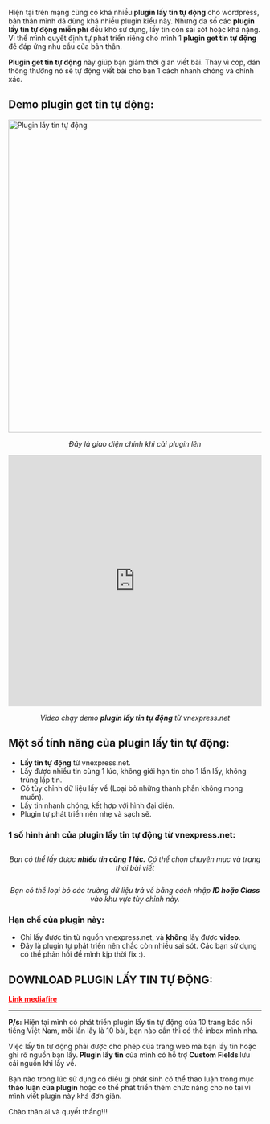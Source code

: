 Hiện tại trên mạng cũng có khá nhiều<strong> plugin lấy tin tự động</strong> cho wordpress, bản thân mình đã dùng khá nhiều plugin kiểu này. Nhưng đa số các <strong>plugin lấy tin tự động miễn phí</strong> đều khó sử dụng, lấy tin còn sai sót hoặc khá nặng. Vì thế mình quyết định tự phát triển riêng cho mình 1 <strong>plugin get tin tự động</strong> để đáp ứng nhu cầu của bản thân.

<strong>Plugin get tin tự động</strong> này giúp bạn giảm thời gian viết bài. Thay vì cop, dán thông thường nó sẽ tự động viết bài cho bạn 1 cách nhanh chóng và chính xác.
<h2>Demo plugin get tin tự động:</h2>
<img class="aligncenter wp-image-2577 size-full" src="http://huykira.net/wp-content/uploads/2016/12/plugin-lay-tin-tu-dong.png" alt="Plugin lấy tin tự động" width="1197" height="622" />
<p style="text-align: center;"><em>Đây là giao diện chính khi cài plugin lên</em></p>
<iframe width="100%" height="500" style="border: none; overflow: hidden;" src="https://www.facebook.com/plugins/video.php?href=https%3A%2F%2Fwww.facebook.com%2Fhuykiradotnet%2Fvideos%2F1588442561169657%2F&amp;show_text=0&amp;width=560" scrolling="no" frameborder="0" allowtransparency="true" allowfullscreen="allowfullscreen"></iframe>
<p style="text-align: center;"><em>Video chạy demo <strong>plugin lấy tin tự động</strong> từ vnexpress.net</em></p>

<h2 style="text-align: left;">Một số tính năng của plugin lấy tin tự động:</h2>
<ul>
 	<li style="text-align: left;"><strong>Lấy tin tự động</strong> từ vnexpress.net.</li>
 	<li style="text-align: left;">Lấy được nhiều tin cùng 1 lúc, không giới hạn tin cho 1 lần lấy, không trùng lặp tin.</li>
 	<li style="text-align: left;">Có tùy chỉnh dữ liệu lấy về (Loại bỏ những thành phần không mong muốn).</li>
 	<li style="text-align: left;">Lấy tin nhanh chóng, kết hợp với hình đại diện.</li>
 	<li style="text-align: left;">Plugin tự phát triển nên nhẹ và sạch sẽ.</li>
</ul>
<h3>1 số hình ảnh của plugin lấy tin tự động từ vnexpress.net:</h3>
<img class="size-full wp-image-2580 aligncenter" src="http://huykira.net/wp-content/uploads/2016/12/chuc-nang-plugin-lay-tin-tu-dong.png" alt="" />
<p style="text-align: center;"><em>Bạn có thể lấy được <strong>nhiều tin cùng 1 lúc.</strong> Có thể chọn chuyên mục và trạng thái bài viết</em></p>
<p style="text-align: center;"><img class="alignnone size-full wp-image-2581" src="http://huykira.net/wp-content/uploads/2016/12/chuc-nang-plugin-lay-tin-tu-dong-tuy-chinh.png" alt="" /></p>
<p style="text-align: center;"><em>Bạn có thể loại bỏ các trường dữ liệu trả về bằng cách nhập <strong>ID hoặc Class</strong> vào khu vực tùy chỉnh này.</em></p>

<h3>Hạn chế của plugin này:</h3>
<ul>
 	<li>Chỉ lấy được tin từ nguồn vnexpress.net, và <strong>không</strong> lấy được <strong>video</strong>.</li>
 	<li>Đây là plugin tự phát triển nên chắc còn nhiều sai sót. Các bạn sử dụng có thể phản hồi để mình kịp thời fix :).</li>
</ul>
<h2>DOWNLOAD PLUGIN LẤY TIN TỰ ĐỘNG:</h2>
<span style="color: #ff0000;"><strong><a style="color: #ff0000;" href="http://www.mediafire.com/file/gt577lih5i4beze/get_news_vnexpress.zip" target="_blank">Link mediafire</a></strong></span>

<hr />

<strong>P/s:</strong> Hiện tại mình có phát triển plugin lấy tin tự động của 10 trang báo nổi tiếng Việt Nam, mỗi lần lấy là 10 bài, bạn nào cần thì có thể inbox mình nha.

Việc lấy tin tự động phải được cho phép của trang web mà bạn lấy tin hoặc ghi rõ nguồn bạn lấy.<strong> Plugin lấy tin</strong> của mình có hỗ trợ <strong>Custom Fields </strong>lưu cái nguồn khi lấy về.

Bạn nào trong lúc sử dụng có điều gì phát sinh có thể thao luận trong mục <strong>thảo luận của plugin</strong> hoặc có thể phát triển thêm chức năng cho nó tại vì mình viết plugin này khá đơn giản.

Chào thân ái và quyết thắng!!!
